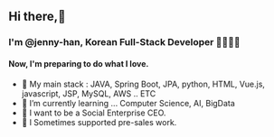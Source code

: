 ## Hi there,🐾

### I'm  @jenny-han, Korean Full-Stack Developer 👩‍💻👩‍💻
#### Now, I'm preparing to do what I love.

- 👀 My main stack : JAVA, Spring Boot, JPA, python, HTML, Vue.js, javascript, JSP, MySQL, AWS .. ETC
- 🌱 I’m currently learning ... Computer Science, AI, BigData
- 💞️ I want to be a Social Enterprise CEO.
- 🐥 I Sometimes supported pre-sales work.
